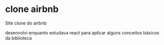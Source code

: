 # clone airbnb

Site clone do airbnb

desenvolvi enquanto estudava react para aplicar alguns conceitos básicos da biblioteca
